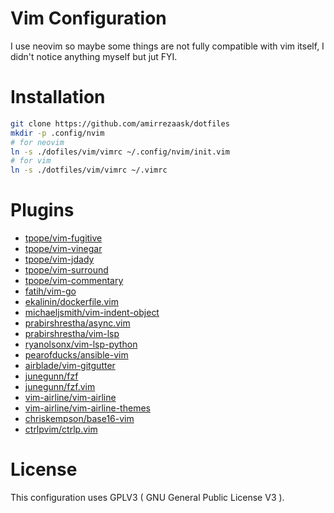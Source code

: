 # Vim Configuration
I use neovim so maybe some things are not fully compatible with vim itself, I didn't notice anything myself but jut FYI.
# Installation
```bash
git clone https://github.com/amirrezaask/dotfiles
mkdir -p .config/nvim
# for neovim
ln -s ./dofiles/vim/vimrc ~/.config/nvim/init.vim
# for vim
ln -s ./dotfiles/vim/vimrc ~/.vimrc
```
# Plugins
* [tpope/vim-fugitive](https://github.com/tpope/vim-fugitive)
* [tpope/vim-vinegar](https://github.com/tpope/vim-vinegar)
* [tpope/vim-jdady](https://github.com/tpope/vim-jdaddy)
* [tpope/vim-surround](https://github.com/tpope/vim-surround)
* [tpope/vim-commentary](https://github.com/tpope/vim-commentary)
* [fatih/vim-go](https://github.com/fatih/vim-go)
* [ekalinin/dockerfile.vim](https://github.com/ekalinin/Dockerfile.vim)
* [michaeljsmith/vim-indent-object](https://github.com/michaeljsmith/vim-indent-object)
* [prabirshrestha/async.vim](https://github.com/prabirshrestha/async.vim)
* [prabirshrestha/vim-lsp](https://github.com/prabirshrestha/vim-lsp)
* [ryanolsonx/vim-lsp-python](https://github.com/ryanolsonx/vim-lsp-python)
* [pearofducks/ansible-vim](https://github.com/pearofducks/ansible-vim)
* [airblade/vim-gitgutter](https://github.com/airblade/vim-gitgutter)
* [junegunn/fzf](https://github.com/junegunn/fzf.vim)
* [junegunn/fzf.vim](https://github.com/junegunn/fzf.vim)
* [vim-airline/vim-airline](https://github.com/vim-airline/vim-airline)
* [vim-airline/vim-airline-themes](https://github.com/vim-airline/vim-airline)
* [chriskempson/base16-vim](https://github.com/chriskempson/base16-vim)
* [ctrlpvim/ctrlp.vim](https://github.com/ctrlpvim/ctrlp.vim)
# License 
This configuration uses GPLV3 ( GNU General Public License V3 ).
